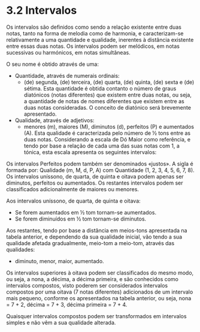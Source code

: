 # 3.2 Intervalos

Os intervalos são definidos como sendo a relação existente entre duas notas, tanto na forma de melodia como de harmonia, e caracterizam-se relativamente a uma quantidade e qualidade, inerentes à distância existente entre essas duas notas. Os intervalos podem ser melódicos, em notas sucessivas ou harmónicos, em notas simultâneas.

O seu nome é obtido através de uma:

* Quantidade, através de numerais ordinais:
  * (de) segunda, (de) terceira, (de) quarta, (de) quinta, (de) sexta e (de) sétima. Esta quantidade é obtida contanto o número de graus diatónicos (notas diferentes) que existem entre duas notas, ou seja, a quantidade de notas de nomes diferentes que existem entre as duas notas consideradas. O conceito de diatónico será brevemente apresentado.
* Qualidade, através de adjetivos:
  * menores (m), maiores (M), diminutos (d), perfeitos (P) e aumentados (A). Esta qualidade é caracterizada pelo número de ½ tons entre as duas notas. Considerando a escala de Dó Maior como referência, e tendo por base a relação de cada uma das suas notas com 1, a tónica, esta escala apresenta os seguintes intervalos:



Os intervalos Perfeitos podem também ser denominados «justos». A sigla é formada por: Qualidade (m, M, d, P, A) com Quantidade (1, 2, 3, 4, 5, 6, 7, 8). Os intervalos uníssono, de quarta, de quinta e oitava podem apenas ser diminutos, perfeitos ou aumentados. Os restantes intervalos podem ser classificados adicionalmente de maiores ou menores.

Aos intervalos uníssono, de quarta, de quinta e oitava:

* Se forem aumentados em ½ tom tornam-se aumentados.
* Se forem diminuídos em ½ tom tornam-se diminutos.

Aos restantes, tendo por base a distância em meios-tons apresentada na tabela anterior, e dependendo da sua qualidade inicial, vão tendo a sua qualidade afetada gradualmente, meio-tom a meio-tom, através das qualidades:

* diminuto, menor, maior, aumentado.

Os intervalos superiores à oitava podem ser classificados do mesmo modo, ou seja, a nona, a décima, a décima primeira, e são conhecidos como intervalos compostos, visto poderem ser considerados intervalos compostos por uma oitava (7 notas diferentes) adicionados de um intervalo mais pequeno, conforme os apresentados na tabela anterior, ou seja, nona = 7 + 2, décima = 7 + 3, décima primeira = 7 + 4.

Quaisquer intervalos compostos podem ser transformados em intervalos simples e não vêm a sua qualidade alterada.
